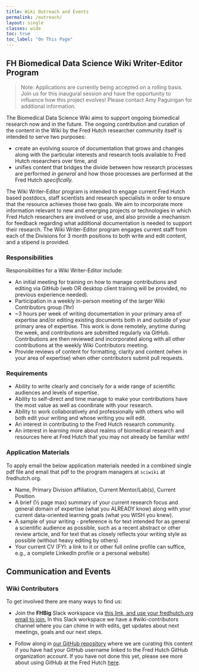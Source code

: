 ```yaml
---
title: Wiki Outreach and Events
permalink: /outreach/
layout: single
classes: wide
toc: true
toc_label: "On This Page"
---
```


## FH Biomedical Data Science Wiki Writer-Editor Program
>Note:  Applications are currently being accepted on a rolling basis.  Join us for this inaugural session and have the opportunity to influence how this project evolves!  Please contact Amy Paguirigan for additional information.  

The Biomedical Data Science Wiki aims to support ongoing biomedical research now and in the future. The ongoing contribution and curation of the content in the Wiki by the Fred Hutch researcher community itself is intended to serve two purposes:
- create an evolving source of documentation that grows and changes along with the particular interests and research tools available to Fred Hutch researchers over time, and
- unifies content that bridges the divide between how research processes are performed *in general* and how those processes are performed at the Fred Hutch *specifically.*


The Wiki Writer-Editor program is intended to engage current Fred Hutch based postdocs, staff scientists and research specialists in order to ensure that the resource achieves those two goals.  We aim to incorporate more information relevant to new and emerging projects or technologies in which Fred Hutch researchers are involved or use, and also provide a mechanism for feedback regarding what additional documentation is needed to support their research.  The Wiki Writer-Editor program engages current staff from each of the Divisions for 3 month positions to both write and edit content, and a stipend is provided.  

### Responsibilities
Responsibilities for a Wiki Writer-Editor include:
- An initial meeting for training on how to manage contributions and editing via GitHub (web OR desktop client training will be provided, no previous experience needed).  
- Participation in a weekly in-person meeting of the larger Wiki Contributors group (1hr)
- ~3 hours per week of writing documentation in your primary area of expertise and/or editing existing documents both in and outside of your primary area of expertise.  This work is done remotely, anytime during the week, and contributions are submitted regularly via GitHub.  Contributions are then reviewed and incorporated along with all other contributions at the weekly Wiki Contributors meeting.
- Provide reviews of content for formatting, clarity and content (when in your area of expertise) when other contributors submit pull requests.  

### Requirements
- Ability to write clearly and concisely for a wide range of scientific audiences and levels of expertise.  
- Ability to self-direct and time manage to make your contributions have the most value as well as coordinate with your research.  
- Ability to work collaboratively and professionally with others who will both edit your writing and whose writing you will edit.  
- An interest in contributing to the Fred Hutch research community.
- An interest in learning more about realms of biomedical research and resources here at Fred Hutch that you may not already be familiar with!

### Application Materials
To apply email the below application materials needed in a combined single pdf file and email that pdf to the program managers at `sciwiki` at fredhutch.org.
- Name, Primary Division affiliation, Current Mentor/Lab(s), Current Position
- A brief (½ page max) summary of your current research focus and general domain of expertise (what you ALREADY know) along with your current data-oriented learning goals (what you WISH you knew).
- A sample of your writing - preference is for text intended for as general a scientific audience as possible, such as a recent abstract or other review article, and for text that as closely reflects your writing style as possible (without heavy editing by others)
- Your current CV (FYI:  a link to it or other full online profile can suffice, e.g., a complete LinkedIn profile or a personal website)


## Communication and Events
### Wiki Contributors
To get involved there are many ways to find us:

- Join the **FHBig** Slack workspace via [this link, and use your fredhutch.org email to join.](https://join.slack.com/t/fhbig/shared_invite/enQtMzUyMDIxNzk3MDU3LWNjMDg3ZDVhNGZiNTBlODRmNWM5ZjczMzI1MGNmZTg4NGQ5ODgzMGNmMjcyNzMxMDc0YWFlN2VkNjI4NGZjNjg)  In this Slack workspace we have a #wiki-contributors channel where you can chime in with edits, get updates about next meetings, goals and our next steps.  

- Follow along in [our GitHub repository](https://github.com/FredHutch/wiki) where we are curating this content if you have had your GitHub username linked to the Fred Hutch GitHub organization account. If you have not done this yet, please see more about using GitHub at the Fred Hutch [here](/scicomputing/software_managecode/).
